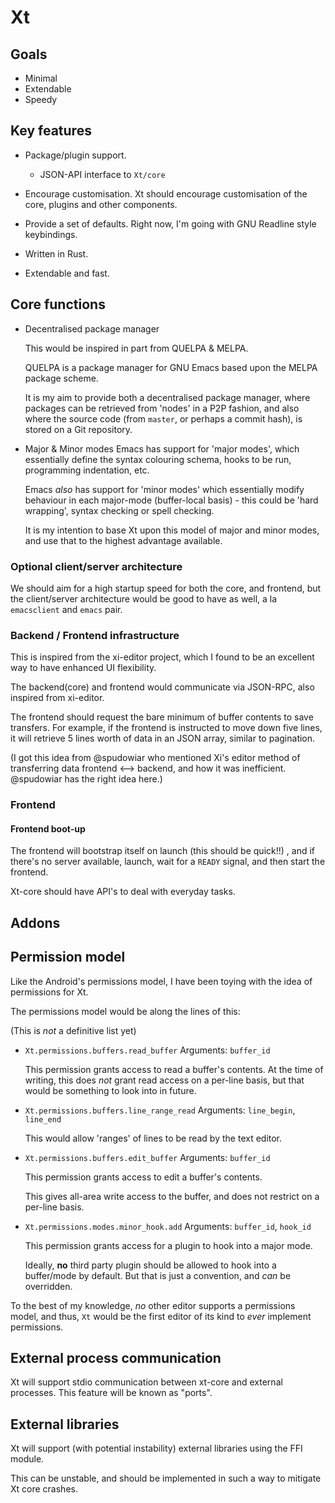 # Xt

## Goals

- Minimal
- Extendable
- Speedy

## Key features

- Package/plugin support.
  - JSON-API interface to `Xt/core`

- Encourage customisation.
  Xt should encourage customisation of the core, plugins and
  other components.

- Provide a set of defaults.
  Right now, I'm going with GNU Readline style keybindings.

- Written in Rust.

- Extendable and fast.

## Core functions

- Decentralised package manager

  This would be inspired in part from QUELPA & MELPA.

  QUELPA is a package manager for GNU Emacs based upon the MELPA package
  scheme.

  It is my aim to provide both a decentralised package manager, where
  packages can be retrieved from 'nodes' in a P2P fashion, and also
  where the source code (from `master`, or perhaps a commit hash), is
  stored on a Git repository.

- Major & Minor modes
    Emacs has support for 'major modes', which essentially define the
    syntax colouring schema, hooks to be run, programming indentation,
    etc.

    Emacs *also* has support for 'minor modes' which essentially
    modify behaviour in each major-mode (buffer-local basis) - this
    could be 'hard wrapping', syntax checking or spell checking.

    It is my intention to base Xt upon this model of major and minor
    modes, and use that to the highest advantage available.

### Optional client/server architecture

We should aim for a high startup speed for both the core, and
frontend, but the client/server architecture would be good to have as
well, a la `emacsclient` and `emacs` pair.

### Backend / Frontend infrastructure

This is inspired from the xi-editor project, which I found to
be an excellent way to have enhanced UI flexibility.

The backend(core) and frontend would communicate via JSON-RPC, also
inspired from xi-editor.

The frontend should request the bare minimum of buffer contents to
save transfers. For example, if the frontend is instructed to move
down five lines, it will retrieve 5 lines worth of data in an JSON
array, similar to pagination.

(I got this idea from @spudowiar who mentioned Xi's editor method of
transferring data frontend <--> backend, and how it was
inefficient. @spudowiar has the right idea here.)

### Frontend

#### Frontend boot-up

The frontend will bootstrap itself on launch (this should be quick!!)
, and if there's no server available, launch, wait for a `READY`
signal, and then start the frontend.

Xt-core should have API's to deal with everyday tasks.

## Addons

## Permission model

Like the Android's permissions model, I have been toying with the idea
of permissions for Xt.

The permissions model would be along the lines of this:

(This is *not* a definitive list yet)

- `Xt.permissions.buffers.read_buffer`
  Arguments: `buffer_id`

   This permission grants access to read a buffer's contents.
   At the time of writing, this does *not* grant read access on a
   per-line basis, but that would be something to look into in future.

- `Xt.permissions.buffers.line_range_read`
  Arguments: `line_begin`, `line_end`

  This would allow 'ranges' of lines to be read by the text editor.

- `Xt.permissions.buffers.edit_buffer`
  Arguments: `buffer_id`

  This permission grants access to edit a buffer's contents.

  This gives all-area write access to the buffer, and does not
  restrict on a per-line basis.

- `Xt.permissions.modes.minor_hook.add`
  Arguments: `buffer_id`, `hook_id`

  This permission grants access for a plugin to hook into a major
  mode.

  Ideally, **no** third party plugin should be allowed to hook into a
  buffer/mode by default. But that is just a convention, and _can_ be
  overridden.

To the best of my knowledge, *no* other editor supports a permissions
model, and thus, `Xt` would be the first editor of its kind to
*ever* implement permissions.

## External process communication

Xt will support stdio communication between xt-core and external
processes. This feature will be known as "ports".

## External libraries

Xt will support (with potential instability) external libraries using
the FFI module.

This can be unstable, and should be implemented in such a way to
mitigate Xt core crashes.
